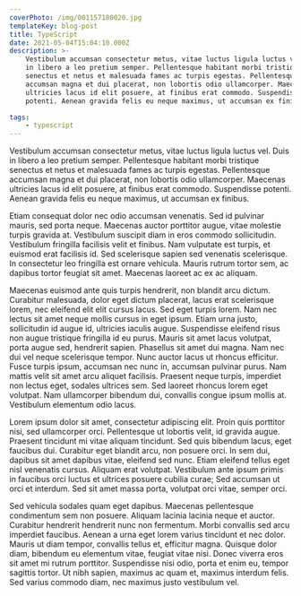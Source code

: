 ```yaml
---
coverPhoto: /img/001157180020.jpg
templateKey: blog-post
title: TypeScript
date: 2021-05-04T15:04:10.000Z
description: >-
    Vestibulum accumsan consectetur metus, vitae luctus ligula luctus vel. Duis
    in libero a leo pretium semper. Pellentesque habitant morbi tristique
    senectus et netus et malesuada fames ac turpis egestas. Pellentesque
    accumsan magna et dui placerat, non lobortis odio ullamcorper. Maecenas
    ultricies lacus id elit posuere, at finibus erat commodo. Suspendisse
    potenti. Aenean gravida felis eu neque maximus, ut accumsan ex finibus.

tags:
    - typescript
---
```


Vestibulum accumsan consectetur metus, vitae luctus ligula luctus vel. Duis in
libero a leo pretium semper. Pellentesque habitant morbi tristique senectus et
netus et malesuada fames ac turpis egestas. Pellentesque accumsan magna et dui
placerat, non lobortis odio ullamcorper. Maecenas ultricies lacus id elit
posuere, at finibus erat commodo. Suspendisse potenti. Aenean gravida felis eu
neque maximus, ut accumsan ex finibus.

Etiam consequat dolor nec odio accumsan venenatis. Sed id pulvinar mauris, sed
porta neque. Maecenas auctor porttitor augue, vitae molestie turpis gravida at.
Vestibulum suscipit diam in eros commodo sollicitudin. Vestibulum fringilla
facilisis velit et finibus. Nam vulputate est turpis, et euismod erat facilisis
id. Sed scelerisque sapien sed venenatis scelerisque. In consectetur leo
fringilla est ornare vehicula. Mauris rutrum tortor sem, ac dapibus tortor
feugiat sit amet. Maecenas laoreet ac ex ac aliquam.

Maecenas euismod ante quis turpis hendrerit, non blandit arcu dictum. Curabitur
malesuada, dolor eget dictum placerat, lacus erat scelerisque lorem, nec
eleifend elit elit cursus lacus. Sed eget turpis lorem. Nam nec lectus sit amet
neque mollis cursus in eget ipsum. Etiam urna justo, sollicitudin id augue id,
ultricies iaculis augue. Suspendisse eleifend risus non augue tristique
fringilla id eu purus. Mauris sit amet lacus volutpat, porta augue sed,
hendrerit sapien. Phasellus sit amet dui magna. Nam nec dui vel neque
scelerisque tempor. Nunc auctor lacus ut rhoncus efficitur. Fusce turpis ipsum,
accumsan nec nunc in, accumsan pulvinar purus. Nam mattis velit sit amet arcu
aliquet facilisis. Praesent neque turpis, imperdiet non lectus eget, sodales
ultrices sem. Sed laoreet rhoncus lorem eget volutpat. Nam ullamcorper bibendum
dui, convallis congue ipsum mollis at. Vestibulum elementum odio lacus.

Lorem ipsum dolor sit amet, consectetur adipiscing elit. Proin quis porttitor
nisi, sed ullamcorper orci. Pellentesque ut lobortis velit, id gravida augue.
Praesent tincidunt mi vitae aliquam tincidunt. Sed quis bibendum lacus, eget
faucibus dui. Curabitur eget blandit arcu, non posuere orci. In sem dui, dapibus
sit amet dapibus vitae, eleifend sed nunc. Etiam eleifend tellus eget nisl
venenatis cursus. Aliquam erat volutpat. Vestibulum ante ipsum primis in
faucibus orci luctus et ultrices posuere cubilia curae; Sed accumsan ut orci et
interdum. Sed sit amet massa porta, volutpat orci vitae, semper orci.

Sed vehicula sodales quam eget dapibus. Maecenas pellentesque condimentum sem
non posuere. Aliquam lacinia lacinia neque et auctor. Curabitur hendrerit
hendrerit nunc non fermentum. Morbi convallis sed arcu imperdiet faucibus.
Aenean a urna eget lorem varius tincidunt et nec dolor. Mauris ut diam tempor,
convallis tellus et, efficitur magna. Quisque dolor diam, bibendum eu elementum
vitae, feugiat vitae nisi. Donec viverra eros sit amet mi rutrum porttitor.
Suspendisse nisi odio, porta et enim eu, tempor sagittis tortor. Ut nibh sapien,
maximus ac quam et, maximus interdum felis. Sed varius commodo diam, nec maximus
justo vestibulum vel.
